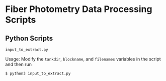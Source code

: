 # Fiber Photometry Data Processing Scripts

## Python Scripts
`input_to_extract.py`

Usage: Modify the `tankdir`, `blockname`, and `filenames` variables in the script and then run
```{bash}
$ python3 input_to_extract.py
```
